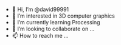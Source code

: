 - 👋 Hi, I’m @david99991
- 👀 I’m interested in 3D computer graphics
- 🌱 I’m currently learning Processing
- 💞️ I’m looking to collaborate on ...
- 📫 How to reach me ...

<!---
david99991/david99991 is a ✨ special ✨ repository because its `README.md` (this file) appears on your GitHub profile.
You can click the Preview link to take a look at your changes.
--->
